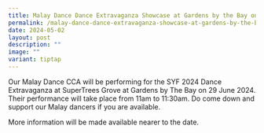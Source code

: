 ```yaml
---
title: Malay Dance Dance Extravaganza Showcase at Gardens by the Bay on 29 June 2024
permalink: /malay-dance-dance-extravaganza-showcase-at-gardens-by-the-bay-on-29-june-2024/
date: 2024-05-02
layout: post
description: ""
image: ""
variant: tiptap
---
```

<p>Our Malay Dance CCA will be performing for the SYF 2024 Dance Extravaganza
at SuperTrees Grove at Gardens by The Bay on 29 June 2024. Their performance
will take place from 11am to 11:30am. Do come down and support our Malay
dancers if you are available.</p>
<p>More information will be made available nearer to the date.</p>